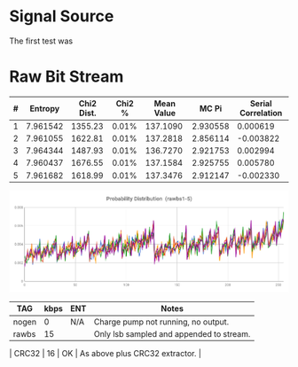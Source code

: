 
# Signal Source #

The first test was


# Raw Bit Stream #

| #    | Entropy  | Chi2 Dist. | Chi2 %    | Mean Value | MC Pi       | Serial Correlation |
|------|----------|------------|-----------|------------|-------------|--------------------|
| 1    | 7.961542 | 1355.23    | 0.01%     | 137.1090   | 2.930558    | 0.000619           |
| 2    | 7.961055 | 1622.81    | 0.01%     | 137.2818   | 2.856114    |-0.003822           |
| 3    | 7.964344 | 1487.93    | 0.01%     | 136.7270   | 2.921753    | 0.002994           |
| 4    | 7.960437 | 1676.55    | 0.01%     | 137.1584   | 2.925755    | 0.005780           |
| 5    | 7.961682 | 1618.99    | 0.01%     | 137.3476   | 2.912147    |-0.002330           |

![Probability Distribution](../documentation/prob_distr_rbs05.png)

| TAG    | kbps  | ENT | Notes                                 |
|--------|-------|-----|---------------------------------------|
| nogen  | 0     | N/A | Charge pump not running, no output.   |
| rawbs | 15      |     | Only lsb sampled and appended to stream.  |

| CRC32  | 16    | OK  | As above plus CRC32 extractor.        |

